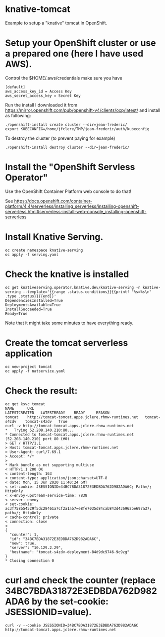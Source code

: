 # knative-tomcat
Example to setup a "knative" tomcat in OpenShift.

# Setup your OpenShift cluster or use a prepared one (here I have used AWS).
Control the $HOME/.aws/credentials make sure you have
```
[default]
aws_access_key_id = Access Key
aws_secret_access_key = Secret Key
```
Run the install I downloaded it from https://mirror.openshift.com/pub/openshift-v4/clients/ocp/latest/ and install as following:
```
./openshift-install create cluster --dir=jean-frederic/
export KUBECONFIG=/home/jfclere/TMP/jean-frederic/auth/kubeconfig
```

To destroy the cluster (to prevent paying for example)
```
./openshift-install destroy cluster --dir=jean-frederic/
```
# Install the "OpenShift Servless Operator"
Use the OpenShift Container Platform web console to do that!

See https://docs.openshift.com/container-platform/4.4/serverless/installing_serverless/installing-openshift-serverless.html#serverless-install-web-console_installing-openshift-serverless

# Install Knative Serving.
```
oc create namespace knative-serving
oc apply -f serving.yaml
```

# Check the knative is installed
```
oc get knativeserving.operator.knative.dev/knative-serving -n knative-serving --template='{{range .status.conditions}}{{printf "%s=%s\n" .type .status}}{{end}}'
DependenciesInstalled=True
DeploymentsAvailable=True
InstallSucceeded=True
Ready=True
```
Note that it might take some minutes to have everything ready.

# Create the tomcat serverless application
```
oc new-project tomcat
oc apply -f natservice.yaml
```
# Check the result:
```
oc get ksvc tomcat
NAME      URL                                                  LATESTCREATED   LATESTREADY    READY     REASON
tomcat    http://tomcat-tomcat.apps.jclere.rhmw-runtimes.net   tomcat-s4zdv    tomcat-s4zdv   True      
curl -v http://tomcat-tomcat.apps.jclere.rhmw-runtimes.net
*   Trying 52.208.140.210:80...
* Connected to tomcat-tomcat.apps.jclere.rhmw-runtimes.net (52.208.140.210) port 80 (#0)
> GET / HTTP/1.1
> Host: tomcat-tomcat.apps.jclere.rhmw-runtimes.net
> User-Agent: curl/7.69.1
> Accept: */*
> 
* Mark bundle as not supporting multiuse
< HTTP/1.1 200 OK
< content-length: 163
< content-type: application/json;charset=UTF-8
< date: Mon, 15 Jun 2020 11:40:24 GMT
< set-cookie: JSESSIONID=34BC7BDA31872E3EDBDA762D982ADA6C; Path=/; HttpOnly
< x-envoy-upstream-service-time: 7838
< server: envoy
< set-cookie: ac3f758b54529f5dc28461a7cf2a1ab7=e8fe7035d84cab843d436962be697a37; path=/; HttpOnly
< cache-control: private
< connection: close
< 
{
  "counter": 1,
  "id": "34BC7BDA31872E3EDBDA762D982ADA6C",
  "new": true,
  "server": "10.129.2.29",
  "hostname": "tomcat-s4zdv-deployment-84d9dc9746-9c9zg"
}
* Closing connection 0
```

# curl and check the counter (replace 34BC7BDA31872E3EDBDA762D982ADA6 by the set-cookie: JSESSIONID=value).
```
curl -v --cookie JSESSIONID=34BC7BDA31872E3EDBDA762D982ADA6C http://tomcat-tomcat.apps.jclere.rhmw-runtimes.net
```
